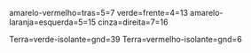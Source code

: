 amarelo-vermelho=tras=5=7
verde=frente=4=13
amarelo-laranja=esquerda=5=15
cinza=direita=7=16

Terra=verde-isolante=gnd=39
Terra=vermelho-isolante=gnd=6

